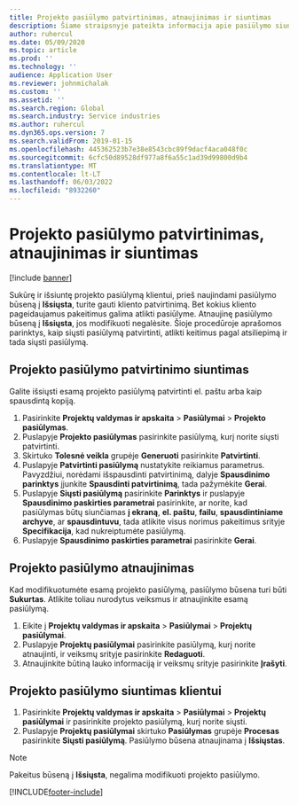 ```yaml
---
title: Projekto pasiūlymo patvirtinimas, atnaujinimas ir siuntimas
description: Šiame straipsnyje pateikta informacija apie pasiūlymo siuntimą klientui patvirtinti, keisti pagal atsiliepimą, tada iš naujo išsiųsti pasiūlymą.
author: ruhercul
ms.date: 05/09/2020
ms.topic: article
ms.prod: ''
ms.technology: ''
audience: Application User
ms.reviewer: johnmichalak
ms.custom: ''
ms.assetid: ''
ms.search.region: Global
ms.search.industry: Service industries
ms.author: ruhercul
ms.dyn365.ops.version: 7
ms.search.validFrom: 2019-01-15
ms.openlocfilehash: 445362523b7e38e8543cbc89f9dacf4aca048f0c
ms.sourcegitcommit: 6cfc50d89528df977a8f6a55c1ad39d99800d9b4
ms.translationtype: MT
ms.contentlocale: lt-LT
ms.lasthandoff: 06/03/2022
ms.locfileid: "8932260"
---
```

# <a name="confirm-update-and-send-a-project-quotation"></a>Projekto pasiūlymo patvirtinimas, atnaujinimas ir siuntimas

[!include [banner](../includes/banner.md)]

Sukūrę ir išsiuntę projekto pasiūlymą klientui, prieš naujindami pasiūlymo būseną į **Išsiųsta**, turite gauti kliento patvirtinimą. Bet kokius kliento pageidaujamus pakeitimus galima atlikti pasiūlyme. Atnaujinę pasiūlymo būseną į **Išsiųsta**, jos modifikuoti negalėsite. Šioje procedūroje aprašomos parinktys, kaip siųsti pasiūlymą patvirtinti, atlikti keitimus pagal atsiliepimą ir tada siųsti pasiūlymą.

## <a name="send-a-project-quotation-confirmation"></a>Projekto pasiūlymo patvirtinimo siuntimas  

Galite išsiųsti esamą projekto pasiūlymą patvirtinti el. paštu arba kaip spausdintą kopiją. 

1. Pasirinkite **Projektų valdymas ir apskaita** > **Pasiūlymai** > **Projekto pasiūlymas**. 
2. Puslapyje **Projekto pasiūlymas** pasirinkite pasiūlymą, kurį norite siųsti patvirtinti. 
3. Skirtuko **Tolesnė veikla** grupėje **Generuoti** pasirinkite **Patvirtinti**. 
4. Puslapyje **Patvirtinti pasiūlymą** nustatykite reikiamus parametrus. Pavyzdžiui, norėdami išspausdinti patvirtinimą, dalyje **Spausdinimo parinktys** įjunkite **Spausdinti patvirtinimą**, tada pažymėkite **Gerai**.
5. Puslapyje **Siųsti pasiūlymą** pasirinkite **Parinktys** ir puslapyje **Spausdinimo paskirties parametrai** pasirinkite, ar norite, kad pasiūlymas būtų siunčiamas **į ekraną**, **el. paštu**, **failu**, **spausdintiniame archyve**, ar **spausdintuvu**, tada atlikite visus norimus pakeitimus srityje **Specifikacija**, kad nukreiptumėte pasiūlymą.
6. Puslapyje **Spausdinimo paskirties parametrai** pasirinkite **Gerai**.  

## <a name="update-a-project-quotation"></a>Projekto pasiūlymo atnaujinimas

Kad modifikuotumėte esamą projekto pasiūlymą, pasiūlymo būsena turi būti **Sukurtas**. Atlikite toliau nurodytus veiksmus ir atnaujinkite esamą pasiūlymą. 

1. Eikite į **Projektų valdymas ir apskaita** > **Pasiūlymai** > **Projektų pasiūlymai**.
2. Puslapyje **Projektų pasiūlymai** pasirinkite pasiūlymą, kurį norite atnaujinti, ir veiksmų srityje pasirinkite **Redaguoti**.
3. Atnaujinkite būtiną lauko informaciją ir veiksmų srityje pasirinkite **Įrašyti**.  

## <a name="send-a-project-quotation-to-a-customer"></a>Projekto pasiūlymo siuntimas klientui 

1. Pasirinkite **Projektų valdymas ir apskaita** > **Pasiūlymai** > **Projektų pasiūlymai** ir pasirinkite projekto pasiūlymą, kurį norite siųsti.
2. Puslapyje **Projektų pasiūlymai** skirtuko **Pasiūlymas** grupėje **Procesas** pasirinkite **Siųsti pasiūlymą**. Pasiūlymo būsena atnaujinama į **Išsiųstas**.

> [!NOTE]
> Pakeitus būseną į **Išsiųsta**, negalima modifikuoti projekto pasiūlymo.


[!INCLUDE[footer-include](../includes/footer-banner.md)]